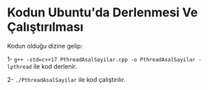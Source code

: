 # Kodun Ubuntu'da Derlenmesi Ve Çalıştırılması

Kodun olduğu dizine gelip: 

1- `g++ -std=c++17 PthreadAsalSayilar.cpp -o PthreadAsalSayilar -lpthread` ile kod derlenir.

2- `./PthreadAsalSayilar` ile kod çalıştırılır.

